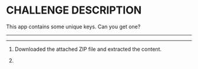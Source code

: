 # CHALLENGE DESCRIPTION

This app contains some unique keys. Can you get one?

***
***

1. Downloaded the attached ZIP file and extracted the content.

2. 